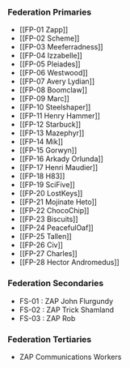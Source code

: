 ### Federation Primaries
- [[FP-01 Zapp]]
- [[FP-02 Scheme]]
- [[FP-03 Meeferradness]]
- [[FP-04 Izzabelle]]
- [[FP-05 Pleiades]]
- [[FP-06 Westwood]]
- [[FP-07 Avery Lydian]]
- [[FP-08 Boomclaw]]
- [[FP-09 Marc]]
- [[FP-10 Steelshaper]]
- [[FP-11 Henry Hammer]]
- [[FP-12 Starbuck]]
- [[FP-13 Mazephyr]]
- [[FP-14 Mik]]
- [[FP-15 Gorwyn]]
- [[FP-16 Arkady Orlunda]]
- [[FP-17 Henri Maudier]]
- [[FP-18 H83]]
- [[FP-19 SciFive]]
- [[FP-20 LostKeys]]
- [[FP-21 Mojinate Heto]]
- [[FP-22 ChocoChip]]
- [[FP-23 Biscuits]]
- [[FP-24 PeacefulOaf]]
- [[FP-25 Tallen]]
- [[FP-26 Civ]]
- [[FP-27 Charles]]
- [[FP-28 Hector Andromedus]]

### Federation Secondaries
- FS-01 : ZAP John Flurgundy
- FS-02 : ZAP Trick Shamland 
- FS-03 : ZAP Rob

### Federation Tertiaries
- ZAP Communications Workers